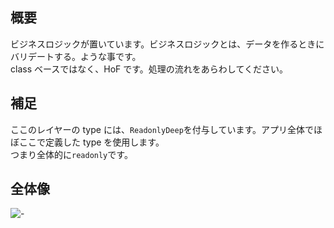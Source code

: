 ## 概要

ビジネスロジックが置いています。ビジネスロジックとは、データを作るときにバリデートする。ような事です。  
class ベースではなく、HoF です。処理の流れをあらわしてください。

## 補足

ここのレイヤーの type には、`ReadonlyDeep`を付与しています。アプリ全体でほぼここで定義した type を使用します。  
つまり全体的に`readonly`です。

## 全体像

![-](https://yy-jscpd.netlify.app/madge/domain/graph.svg)
